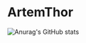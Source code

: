 # ArtemThor
![Anurag's GitHub stats](https://github-readme-stats.vercel.app/api?username=thor181&show_icons=true&theme=radical)

